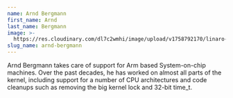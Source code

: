 ```yaml
---
name: Arnd Bergmann
first_name: Arnd
last_name: Bergmann
image: >-
  https://res.cloudinary.com/dl7c2wmhi/image/upload/v1758792170/linaro-website/images/author/arnd-bergmann
slug_name: arnd-bergmann
---
```


Arnd Bergmann takes care of support for Arm based System-on-chip machines. Over the past decades, he has worked on almost all parts of the kernel, including support for a number of CPU architectures and code cleanups such as removing the big kernel lock and 32-bit time\_t.
